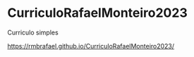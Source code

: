 # CurriculoRafaelMonteiro2023
Curriculo simples 

https://rmbrafael.github.io/CurriculoRafaelMonteiro2023/
